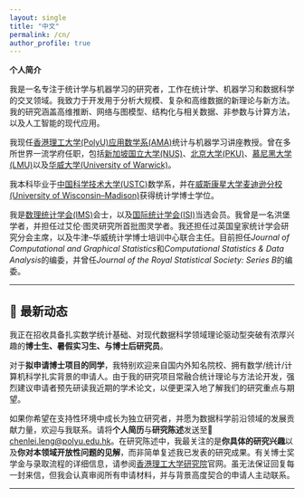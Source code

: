 ```yaml
---
layout: single
title: "中文"
permalink: /cn/
author_profile: true
---
```


**个人简介**

我是一名专注于统计学与机器学习的研究者，工作在统计学、机器学习和数据科学的交叉领域。我致力于开发用于分析大规模、复杂和高维数据的新理论与新方法。我的研究涵盖高维推断、网络与图模型、结构化与相关数据、非参数与计算方法，以及人工智能的现代应用。

我现任[香港理工大学(PolyU)](https://www.polyu.edu.hk/)[应用数学系(AMA)](https://www.polyu.edu.hk/ama/)统计与机器学习讲座教授。曾在多所世界一流学府任职，包括[新加坡国立大学(NUS)](https://www.nus.edu.sg/)、[北京大学(PKU)](https://www.pku.edu.cn/)、[慕尼黑大学(LMU)](https://www.en.uni-muenchen.de/)以及[华威大学(University of Warwick)](https://warwick.ac.uk/)。

我本科毕业于[中国科学技术大学(USTC)](https://math.ustc.edu.cn/)数学系，并在[威斯康星大学麦迪逊分校(University of Wisconsin–Madison)](https://stat.wisc.edu/)获得统计学博士学位。

我是[数理统计学会(IMS)](https://imstat.org/)会士，以及[国际统计学会(ISI)](https://isi-web.org/)当选会员。我曾是一名洪堡学者，并担任过艾伦·图灵研究所首批图灵学者。我还担任过英国皇家统计学会研究分会主席，以及牛津–华威统计学博士培训中心联合主任。目前担任*Journal of Computational and Graphical Statistics*和*Computational Statistics & Data Analysis*的编委，并曾任*Journal of the Royal Statistical Society: Series B*的编委。

---

## 🚀 最新动态

我正在招收具备扎实数学统计基础、对现代数据科学领域理论驱动型突破有浓厚兴趣的**博士生、暑假实习生、与博士后研究员**。

对于**拟申请博士项目的同学**，我特别欢迎来自国内外知名院校、拥有数学/统计/计算机科学扎实背景的申请人。由于我的研究项目常融合统计理论与方法论开发，强烈建议申请者预先研读我近期的学术论文，以便更深入地了解我们的研究重点与期望。

如果你希望在支持性环境中成长为独立研究者，并愿为数据科学前沿领域的发展贡献力量，欢迎与我联系。请将**个人简历**与**研究陈述**发送至📧 [chenlei.leng@polyu.edu.hk](mailto:chenlei.leng@polyu.edu.hk)。在研究陈述中，我最关注的是**你具体的研究兴趣**以及**你对本领域开放性问题的见解**，而非简单复述我已发表的研究成果。有关博士奖学金与录取流程的详细信息，请参阅[香港理工大学研究院](https://www.polyu.edu.hk/gs/)官网。虽无法保证回复每一封来信，但我会认真审阅所有申请材料，并与背景高度契合的申请人主动联系。

---

